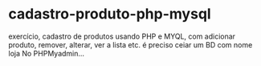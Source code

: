 # cadastro-produto-php-mysql
exercício, cadastro de produtos usando PHP e MYQL, com adicionar produto, remover, alterar, ver a lista etc.
é preciso ceiar um  BD com nome loja No PHPMyadmin...
